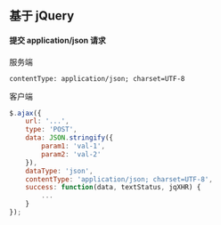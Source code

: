 
## 基于 jQuery

#### 提交 application/json 请求

服务端

```
contentType: application/json; charset=UTF-8
```

客户端

```javascript
$.ajax({
    url: '...',
    type: 'POST',
    data: JSON.stringify({
        param1: 'val-1',
        param2: 'val-2'
    }),
    dataType: 'json',
    contentType: 'application/json; charset=UTF-8',
    success: function(data, textStatus, jqXHR) {
        ...
    }
});
```
